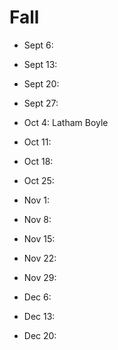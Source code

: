 # Fall

 - Sept 6:

 - Sept 13:

 - Sept 20:

 - Sept 27:

 - Oct 4: Latham Boyle

 - Oct 11:

 - Oct 18:

 - Oct 25:

 - Nov 1:

 - Nov 8:

 - Nov 15:

 - Nov 22:

 - Nov 29:

 - Dec 6:

 - Dec 13:

 - Dec 20:
